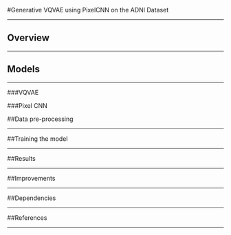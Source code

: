 #Generative VQVAE using PixelCNN on the ADNI Dataset

---

## Overview

---

## Models

---

###VQVAE

###Pixel CNN

##Data pre-processing

---

##Training the model

---

##Results

---

##Improvements

---

##Dependencies

---

##References

---

<p align="center"><img src=""></p>